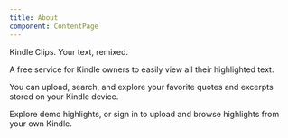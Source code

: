 ```yaml
---
title: About
component: ContentPage
---
```

Kindle Clips. Your text, remixed.

A free service for Kindle owners to easily view all their highlighted
text.

You can upload, search, and explore your favorite quotes and excerpts
stored on your Kindle device.

Explore demo highlights, or sign in to upload and browse highlights
from your own Kindle.